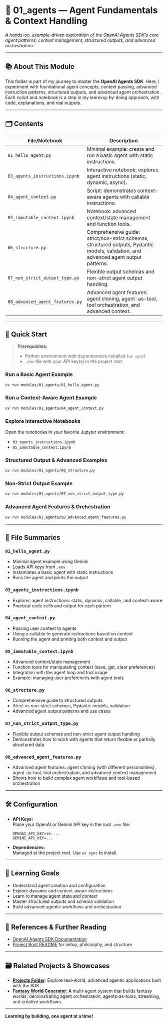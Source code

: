 # 🚀 01_agents — Agent Fundamentals & Context Handling

_A hands-on, example-driven exploration of the OpenAI Agents SDK's core agent patterns, context management, structured outputs, and advanced orchestration._

---

## 📚 About This Module

This folder is part of my journey to master the **OpenAI Agents SDK**. Here, I experiment with foundational agent concepts, context passing, advanced instruction patterns, structured outputs, and advanced agent orchestration. Each script and notebook is a step in my learning-by-doing approach, with code, explanations, and real outputs.

---

## 🗂️ Contents

| File/Notebook                  | Description                                                                 |
| ------------------------------ | --------------------------------------------------------------------------- |
| `01_hello_agent.py`            | Minimal example: create and run a basic agent with static instructions.      |
| `03_agents_instructions.ipynb` | Interactive notebook: explores agent instructions (static, dynamic, async).  |
| `04_agent_context.py`          | Script: demonstrates context-aware agents with callable instructions.        |
| `05_immutable_context.ipynb`   | Notebook: advanced context/state management and function tools.              |
| `06_structure.py`              | Comprehensive guide: strict/non-strict schemas, structured outputs, Pydantic models, validation, and advanced agent output patterns. |
| `07_non_strict_output_type.py` | Flexible output schemas and non-strict agent output handling.                |
| `08_advanced_agent_features.py`| Advanced agent features: agent cloning, agent-as-tool, tool orchestration, and advanced context. |

---

## 🏁 Quick Start

> **Prerequisites:**  
> - Python environment with dependencies installed (`uv sync`)  
> - `.env` file with your API key(s) in the project root

### Run a Basic Agent Example

```bash
uv run modules/01_agents/01_hello_agent.py
```

### Run a Context-Aware Agent Example

```bash
uv run modules/01_agents/04_agent_context.py
```

### Explore Interactive Notebooks

Open the notebooks in your favorite Jupyter environment:

- `03_agents_instructions.ipynb`
- `05_immutable_context.ipynb`

### Structured Output & Advanced Examples

```bash
uv run modules/01_agents/06_structure.py
```

### Non-Strict Output Example

```bash
uv run modules/01_agents/07_non_strict_output_type.py
```

### Advanced Agent Features & Orchestration

```bash
uv run modules/01_agents/08_advanced_agent_features.py
```

---

## 📄 File Summaries

### `01_hello_agent.py`
- Minimal agent example using Gemini
- Loads API keys from `.env`
- Instantiates a basic agent with static instructions
- Runs the agent and prints the output

### `03_agents_instructions.ipynb`
- Explores agent instructions: static, dynamic, callable, and context-aware
- Practical code cells and output for each pattern

### `04_agent_context.py`
- Passing user context to agents
- Using a callable to generate instructions based on context
- Running the agent and printing both context and output

### `05_immutable_context.ipynb`
- Advanced context/state management
- Function tools for manipulating context (save, get, clear preferences)
- Integration with the agent loop and tool usage
- Example: managing user preferences with agent tools

### `06_structure.py`
- Comprehensive guide to structured outputs
- Strict vs non-strict schemas, Pydantic models, validation
- Advanced agent output patterns and use cases

### `07_non_strict_output_type.py`
- Flexible output schemas and non-strict agent output handling
- Demonstrates how to work with agents that return flexible or partially structured data

### `08_advanced_agent_features.py`
- Advanced agent features: agent cloning (with different personalities), agent-as-tool, tool orchestration, and advanced context management
- Shows how to build complex agent workflows and tool-based orchestration

---

## 🛠️ Configuration

- **API Keys:**  
  Place your OpenAI or Gemini API key in the root `.env` file:
  ```
  OPENAI_API_KEY=sk-...
  GEMINI_API_KEY=...
  ```

- **Dependencies:**  
  Managed at the project root. Use `uv sync` to install.

---

## 🧭 Learning Goals

- Understand agent creation and configuration
- Explore dynamic and context-aware instructions
- Learn to manage agent state and context
- Master structured outputs and schema validation
- Build advanced agentic workflows and orchestration

---

## 🔗 References & Further Reading

- [OpenAI Agents SDK Documentation](https://openai.github.io/openai-agents-python/quickstart/)
- [Project Root README](../../README.md) for setup, philosophy, and structure

---

## 🗃️ Related Projects & Showcases

- **[Projects Folder](../projects/)**: Explore real-world, advanced agentic applications built with the SDK.
- **[Fantasy World Generator](../projects/01_fantasy_world_generator/)**: A multi-agent system that builds fantasy worlds, demonstrating agent orchestration, agents-as-tools, streaming, and creative workflows.

---

**Learning by building, one agent at a time!**
